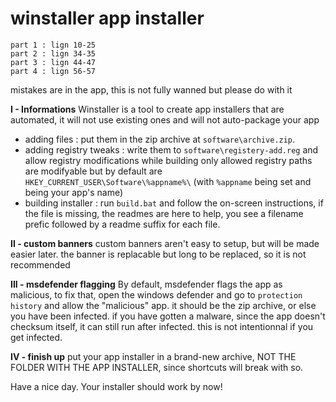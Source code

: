 # **winstaller app installer**
```
part 1 : lign 10-25
part 2 : lign 34-35
part 3 : lign 44-47
part 4 : lign 56-57
```
mistakes are in the app, this is not fully wanned but please do with it

**I - Informations**
  Winstaller is a tool to create app installers that are automated, it will not use existing ones and will not auto-package your app
  - adding files :
    put them in the zip archive at
    ```software\archive.zip```.
  - adding registry tweaks :
    write them to
    ```software\registery-add.reg```
    and allow registry modifications while building
    only allowed registry paths are modifyable but by default are
    ```HKEY_CURRENT_USER\Software\%appname%\```
    (with ```%appname``` being set and being your app's name)
  - building installer :
    run
    ```build.bat```
    and follow the on-screen instructions, if the file is missing, the readmes are here to help, you see a filename prefic followed by a readme suffix for each file.








**II - custom banners**
  custom banners aren't easy to setup, but will be made easier later. the banner is replacable but long to be replaced, so it is not recommended








**III - msdefender flagging**
  By default, msdefender flags the app as malicious, to fix that, open  the windows defender and go to 
  ```protection history```
  and allow the "malicious" app. it should be the zip archive, or else you have been infected. if you have gotten a malware, since the app doesn't checksum itself, it can still run after infected. this is not intentionnal if you get infected.








**IV - finish up**
  put your app installer in a brand-new archive, NOT THE FOLDER WITH THE APP INSTALLER, since shortcuts will break with so.




Have a nice day. Your installer should work by now!
